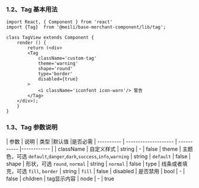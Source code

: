 ### 1.2、Tag 基本用法

	import React, { Component } from 'react'
    import {Tag}  from '@meili/base-merchant-component/lib/tag';

    class TagView extends Component {
        render () {
            return (<div>
			<Tag
				className='custom-tag'
				theme='warning'
				shape='round'
				type='border'
				disabled={true}
			>
				<i className='iconfont icon-warn'/> 警告
			</Tag>
	    </div>);
        }
    }

### 1.3、Tag 参数说明
| 参数          | 说明                  | 类型         |默认值        |是否必需
| ----------   | -------------------- | ----------- |------------ |
| className    | 自定义样式 |    string   |   -   | false
| theme       | 主题色，可选 `default`,`danger`,`dark`,`success`,`info`,`warning` |   string      |   `default`     | false
| shape    | 形状，可选 `round`, `normal` |    string     |   `normal`     | false
| type   | 线条或者填充，可选 `fill`, `border`        |    string     |   `fill`      | false
| disabled   | 是否禁用 |    bool     |   -      | false
| children   | tag显示内容 |    node     |   -      | true




